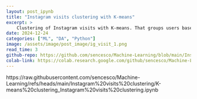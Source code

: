 ```yaml
---
layout: post_ipynb
title: "Instagram visits clustering with K-means"
excerpt: >
    Clustering of Instagram visits with K-means. That groups users based on their visit scores.
date: 2024-12-24
categories: ["ML", "DA", "Python"]
image: /assets/image/post_image/ig_visit_1.png
read_time: 3
github-repo: https://github.com/sencesco/Machine-Learning/blob/main/Instagram%20visits%20clustering/K-means%20clustering_Instagram%20visits%20clustering.ipynb
colab-link: https://colab.research.google.com/github/sencesco/Machine-Learning/blob/main/Instagram%20visits%20clustering/K-means%20clustering_Instagram%20visits%20clustering.ipynb
---
```


<div id="notebook-content">
    https://raw.githubusercontent.com/sencesco/Machine-Learning/refs/heads/main/Instagram%20visits%20clustering/K-means%20clustering_Instagram%20visits%20clustering.ipynb
</div>

<script type="text/javascript" async
    src="https://cdnjs.cloudflare.com/ajax/libs/mathjax/2.7.7/MathJax.js?config=TeX-MML-AM_CHTML">
</script>